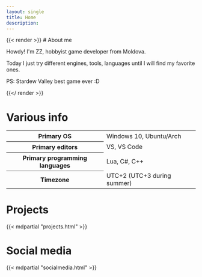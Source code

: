 ```yaml
---
layout: single
title: Home
description: 
---
```


<div class="flex-container">
    <div class="flex-item" style="flex: 2 1 300px;">
{{< render >}}
# About me

Howdy! I'm ZZ, hobbyist game developer from Moldova.

Today I just try different engines, tools, languages until I will find my favorite ones.

PS: Stardew Valley best game ever :D

{{</ render >}}
    </div>
    <div class="flex-item flex-right">
        <div class="plain-table-container">
            <h1>Various info</h1>
            <table>
                <tbody>
                    <tr>
                        <th>Primary OS</th>
                        <td>Windows 10, Ubuntu/Arch</td>
                    </tr>
                    <tr>
                        <th>Primary editors</th>
                        <td>VS, VS Code</td>
                    </tr>
                    <tr>
                        <th>Primary programming languages</th>
                        <td>Lua, C#, C++</td>
                    </tr>
                    <tr>
                        <th>Timezone</th>
                        <td>UTC+2 (UTC+3 during summer)</td>
                    </tr>
                </tbody>
            </table>
        </div>
    </div>
</div>

# Projects

{{< mdpartial "projects.html" >}}

# Social media

{{< mdpartial "socialmedia.html" >}}
